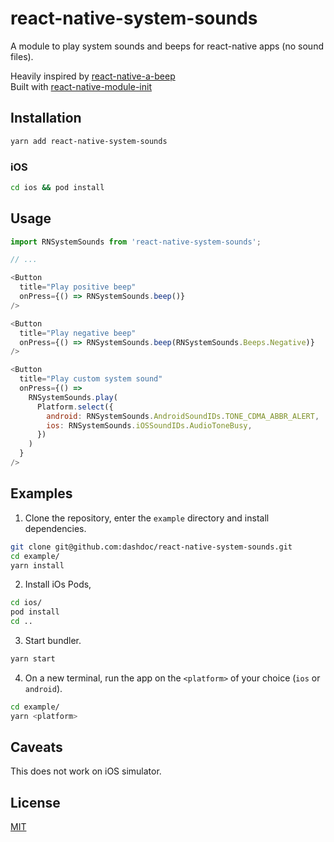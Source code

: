 # react-native-system-sounds

A module to play system sounds and beeps for react-native apps (no sound files).

Heavily inspired by [react-native-a-beep](https://github.com/trietho/react-native-a-beep)  
Built with [react-native-module-init](https://github.com/brodybits/react-native-module-init)

## Installation

```sh
yarn add react-native-system-sounds
```

### iOS

```sh
cd ios && pod install
```

## Usage

```js
import RNSystemSounds from 'react-native-system-sounds';

// ...

<Button
  title="Play positive beep"
  onPress={() => RNSystemSounds.beep()}
/>

<Button
  title="Play negative beep"
  onPress={() => RNSystemSounds.beep(RNSystemSounds.Beeps.Negative)}
/>

<Button
  title="Play custom system sound"
  onPress={() =>
    RNSystemSounds.play(
      Platform.select({
        android: RNSystemSounds.AndroidSoundIDs.TONE_CDMA_ABBR_ALERT,
        ios: RNSystemSounds.iOSSoundIDs.AudioToneBusy,
      })
    )
  }     
/>
```

## Examples

1. Clone the repository, enter the `example` directory and install dependencies.

```sh
git clone git@github.com:dashdoc/react-native-system-sounds.git
cd example/
yarn install
```

2. Install iOs Pods,

```sh
cd ios/
pod install
cd ..
```

3. Start bundler.

```sh
yarn start
```

4. On a new terminal, run the app on the `<platform>` of your choice (`ios` or `android`).

```sh
cd example/
yarn <platform>
```

## Caveats

This does not work on iOS simulator.

## License

[MIT](LISENCE)
